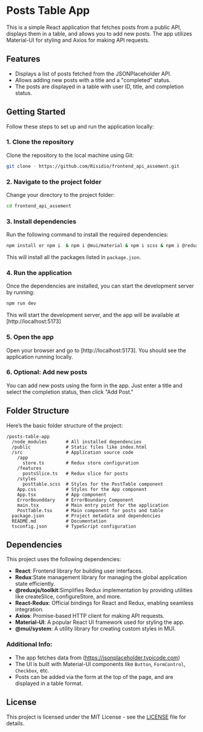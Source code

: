 
# Posts Table App

This is a simple React application that fetches posts from a public API, displays them in a table, and allows you to add new posts. The app utilizes Material-UI for styling and Axios for making API requests.

## Features
- Displays a list of posts fetched from the JSONPlaceholder API.
- Allows adding new posts with a title and a "completed" status.
- The posts are displayed in a table with user ID, title, and completion status.


## Getting Started

Follow these steps to set up and run the application locally:

### 1. Clone the repository

Clone the repository to the local machine using Git:

```bash
git clone - https://github.com/Risidio/frontend_api_assement.git
```

### 2. Navigate to the project folder

Change your directory to the project folder:

```bash
cd frontend_api_assement
```

### 3. Install dependencies

Run the following command to install the required dependencies:

```bash
npm install or npm i  & npm i @mui/material & npm i scss & npm i @reduxjs/toolkit react-redux
```

This will install all the packages listed in `package.json`.

### 4. Run the application

Once the dependencies are installed, you can start the development server by running:

```bash
npm run dev
```

This will start the development server, and the app will be available at [http://localhost:5173]

### 5. Open the app

Open your browser and go to [http://localhost:5173]. You should see the application running locally.

### 6. Optional: Add new posts

You can add new posts using the form in the app. Just enter a title and select the completion status, then click "Add Post."

## Folder Structure

Here’s the basic folder structure of the project:

```
/posts-table-app
  /node_modules       # All installed dependencies
  /public             # Static files like index.html
  /src                # Application source code
    /app
      store.ts        # Redux store configuration
    /features
      postsSlice.ts   # Redux slice for posts
    /styles
      posttable.scss  # Styles for the PostTable component
    App.css           # Styles for the App component
    App.tsx           # App component 
    ErrorBounddary    # ErrorBoundary Component
    main.tsx          # Main entry point for the application
    PostTable.tsx     # Main component for posts and table
  package.json        # Project metadata and dependencies
  README.md           # Documentation
  tsconfig.json       # TypeScript configuration
```

## Dependencies

This project uses the following dependencies:

- **React**: Frontend library for building user interfaces.
- **Redux**:State management library for managing the global application state efficiently.
- **@reduxjs/toolkit**:Simplifies Redux implementation by providing utilities like createSlice,           configureStore, and more.
- **React-Redux**: Official bindings for React and Redux, enabling seamless integration.
- **Axios**: Promise-based HTTP client for making API requests.
- **Material-UI**: A popular React UI framework used for styling the app.
- **@mui/system**: A utility library for creating custom styles in MUI.

### Additional Info:

- The app fetches data from (https://jsonplaceholder.typicode.com)
- The UI is built with Material-UI components like `Button`, `FormControl`, `Checkbox`, etc.
- Posts can be added via the form at the top of the page, and are displayed in a table format.


## License

This project is licensed under the MIT License - see the [LICENSE](LICENSE) file for details.
